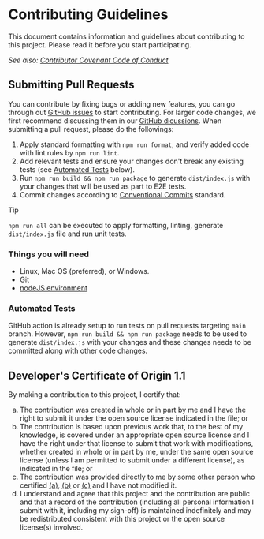 # Contributing Guidelines

This document contains information and guidelines about contributing to this project.
Please read it before you start participating.

_See also: [Contributor Covenant Code of Conduct](CODE_OF_CONDUCT.md)_

## Submitting Pull Requests

You can contribute by fixing bugs or adding new features, you can go through out [GitHub issues](https://github.com/SwiftyLab/setup-swift/issues) to start contributing. For larger code changes, we first recommend discussing them in our [GitHub dicussions](https://github.com/SwiftyLab/setup-swift/discussions). When submitting a pull request, please do the followings:

1. Apply standard formatting with `npm run format`, and verify added code with lint rules by `npm run lint`.
1. Add relevant tests and ensure your changes don't break any existing tests (see [Automated Tests](#automated-tests) below).
1. Run `npm run build && npm run package` to generate `dist/index.js` with your changes that will be used as part to E2E tests.
1. Commit changes according to [Conventional Commits](https://www.conventionalcommits.org/en/v1.0.0/) standard.

> [!TIP]
> `npm run all` can be executed to apply formatting, linting, generate `dist/index.js` file and run unit tests.

### Things you will need

 * Linux, Mac OS (preferred), or Windows.
 * Git
 * [nodeJS environment](https://nodejs.org/)

### Automated Tests

GitHub action is already setup to run tests on pull requests targeting `main` branch. However, `npm run build && npm run package` needs to be used to generate `dist/index.js` with your changes and these changes needs to be committed along with other code changes.

## Developer's Certificate of Origin 1.1

By making a contribution to this project, I certify that:

<ol type='a'>
  <li id='cert-a'>
  The contribution was created in whole or in part by me and I have the right to submit it under the open source license indicated in the file; or
  </li>
  <li id='cert-b'>
  The contribution is based upon previous work that, to the best of my knowledge, is covered under an appropriate open source license and I have the right under that license to submit that work with modifications, whether created in whole or in part by me, under the same open source license (unless I am permitted to submit under a different license), as indicated in the file; or
  </li>
  <li id='cert-c'>
  The contribution was provided directly to me by some other person who certified <a href="#cert-a">(a)</a>, <a href="#cert-b">(b)</a> or <a href="#cert-c">(c)</a> and I have not modified it.
  </li>
  <li id='cert-d'>
  I understand and agree that this project and the contribution are public and that a record of the contribution (including all personal information I submit with it, including my sign-off) is maintained indefinitely and may be redistributed consistent with this project or the open source license(s) involved.
  </li>
</ol>
